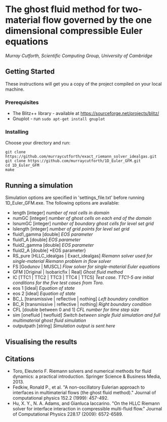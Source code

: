 # The ghost fluid method for two-material flow governed by the one dimensional compressible Euler equations

*Murray Cutforth, Scientific Computing Group, University of Cambridge*



## Getting Started

These instructions will get you a copy of the project compiled on your local machine.

### Prerequisites

* The Blitz++ library - available at https://sourceforge.net/projects/blitz/
* Gnuplot - run `sudo apt-get install gnuplot`

### Installing

Choose your directory and run:

  `git clone https://github.com/murraycutforth/exact_riemann_solver_idealgas.git`  
  `git clone https://github.com/murraycutforth/1D_Euler_GFM.git`  
  `cd 1D_Euler_GFM`  
  `make`  

## Running a simulation

Simulation options are specified in 'settings_file.txt' before running 1D_Euler_GFM.exe. The following
options are available:

* length [integer] *number of real cells in domain*
* numGC [integer] *number of ghost cells on each end of the domain*
* lsnumGC [integer] *number of boundary ghost cells for level set grid*
* lslength [integer] *number of grid points for level set grid*
* fluid1_gamma [double] *EOS parameter*
* fluid1_A [double] *EOS parameter*
* fluid2_gamma [double] *EOS parameter*
* fluid2_A [double] *EOS parameter}
* RS_pure [HLLC_idealgas | Exact_idealgas] *Riemann solver used for single-material Riemann problem in flow solver*
* FS [Godunov | MUSCL] *Flow solver for single-material Euler equations*
* GFM [Original | Isobaricfix | Real] *Ghost fluid method*
* IC [TTC1 | TTC2 | TTC3 | TTC4 | TTC5] *Test case. TTC1-5 are initial conditions for the five test cases from Toro.*
* eos 1 [ideal] *Equation of state*
* eos 2 [ideal] *Equation of state*
* BC_L [transmissive | reflective | nothing] *Left boundary condition*
* BC_R [transmissive | reflective | nothing] *Right boundary condition*
* CFL [double between 0 and 1] *CFL number for time step size*
* sim [onefluid | twofluid] *Switch between single fluid simulation and full multimaterial ghost fluid simulation*
* outputpath [string] *Simulation output is sent here*

## Visualising the results

## Citations

* Toro, Eleuterio F. Riemann solvers and numerical methods for fluid dynamics: a practical introduction. Springer Science & Business Media, 2013.
* Fedkiw, Ronald P., et al. "A non-oscillatory Eulerian approach to interfaces in multimaterial flows (the ghost fluid method)." Journal of computational physics 152.2 (1999): 457-492.
* Hu, X. Y., N. A. Adams, and Gianluca Iaccarino. "On the HLLC Riemann solver for interface interaction in compressible multi-fluid flow." Journal of Computational Physics 228.17 (2009): 6572-6589.

